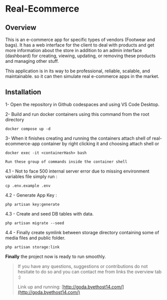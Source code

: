 # Real-Ecommerce

## Overview
This is an e-commerce app for specific types of vendors (Footwear and bags). It has a web interface for the client to deal with products and get more information about the store in addition to an admin interface (dashboard) for creating, viewing, updating, or removing these products and managing other stuff.


This application is in its way to be professional, reliable, scalable, and maintainable. so it can then simulate real e-commerce apps in the market. 

## Installation

1- Open the repository in Github codespaces and using VS Code Desktop.

2- Build and run docker containers using this command from the root directory
```
docker compose up -d
```
3- When it finishes creating and running the containers attach shell of real-ecommerce-app container by right clicking it and choosing attach shell or
```
docker exec -it <containerHash> bash 
```
`Run these group of commands inside the container shell`

4.1 - Not to face 500 internal server error due to missing environment variables file simply run :
```
cp .env.example .env
``` 

4.2 - Generate App Key :
```
php artisan key:generate
```

4.3 - Create and seed DB tables with data. 
```
php artisan migrate --seed
```

4.4 - Finally create symlink between storage directory containing some of media files and public folder.
```
php artisan storage:link
```

**Finally** the project now is ready to run smoothly.

> If you have any questions, suggestions or contributions do not hesitate to do so and you can contact me from links the overview tab :)
>
> Link up and running: [http://goda.byethost14.com/](http://goda.byethost14.com/)
